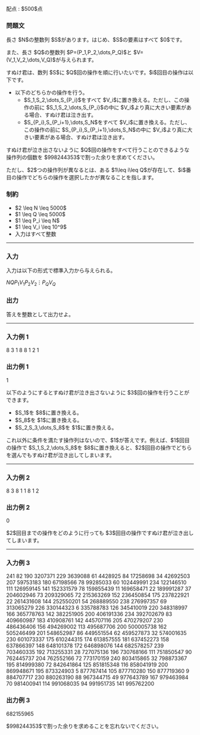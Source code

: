 
<div>

<span>

<span>

<p>
配点 : $500$点
</p>

<div>

<section>

### **問題文**

<p>
長さ $N$の整数列 $S$があります。はじめ、$S$の要素はすべて $0$です。
</p>

<p>
また、長さ $Q$の整数列 $P=(P_1,P_2,\dots,P_Q)$と $V=(V_1,V_2,\dots,V_Q)$が与えられます。
</p>

<p>
すぬけ君は、数列 $S$に $Q$回の操作を順に行いたいです。$i$回目の操作は以下です。
</p>

<ul>

<li>
以下のどちらかの操作を行う。
<ul>

<li>
$S_1,S_2,\dots,S_{P_i}$をすべて $V_i$に置き換える。ただし、この操作の前に $S_1,S_2,\dots,S_{P_i}$の中に $V_i$より真に大きい要素がある場合、すぬけ君は泣き出す。
</li>

<li>
$S_{P_i},S_{P_i+1},\dots,S_N$をすべて $V_i$に置き換える。ただし、この操作の前に $S_{P_i},S_{P_i+1},\dots,S_N$の中に $V_i$より真に大きい要素がある場合、すぬけ君は泣き出す。
</li>

</ul>

</li>

</ul>

<p>
すぬけ君が泣き出さないように $Q$回の操作をすべて行うことのできるような操作列の個数を $998244353$で割った余りを求めてください。
</p>

<p>
ただし、$2$つの操作列が異なるとは、ある $1\leq i\leq Q$が存在して、$i$番目の操作でどちらの操作を選択したかが異なることを指します。
</p>

</section>

</div>

<div>

<section>

### **制約**

<ul>

<li>
$2 \leq N \leq 5000$
</li>

<li>
$1 \leq Q \leq 5000$
</li>

<li>
$1 \leq P_i \leq N$
</li>

<li>
$1 \leq V_i \leq 10^9$
</li>

<li>
入力はすべて整数
</li>

</ul>

</section>

</div>

---

<div>

<div>

<section>

### **入力**

<p>
入力は以下の形式で標準入力から与えられる。
</p>

<div>

$N$$Q$$P_1$$V_1$$P_2$$V_2$$\vdots$$P_Q$$V_Q$
</div>

</section>

</div>

<div>

<section>

### **出力**

<p>
答えを整数として出力せよ。
</p>

</section>

</div>

</div>

---

<div>

<section>

### **入力例 1**

<div>

8 3
1 8
8 1
2 1

</div>

</section>

</div>

<div>

<section>

### **出力例 1**

<div>

1

</div>

<p>
以下のようにするとすぬけ君が泣き出さないように $3$回の操作を行うことができます。
</p>

<ul>

<li>
$S_1$を $8$に置き換える。
</li>

<li>
$S_8$を $1$に置き換える。
</li>

<li>
$S_2,S_3,\dots,S_8$を $1$に置き換える。
</li>

</ul>

<p>
これ以外に条件を満たす操作列はないので、$1$が答えです。例えば、$1$回目の操作で $S_1,S_2,\dots,S_8$を $8$に置き換えると、$2$回目の操作でどちらを選んでもすぬけ君が泣き出してしまいます。
</p>

</section>

</div>

---

<div>

<section>

### **入力例 2**

<div>

8 3
8 1
1 8
1 2

</div>

</section>

</div>

<div>

<section>

### **出力例 2**

<div>

0

</div>

<p>
$2$回目までの操作をどのように行っても $3$回目の操作ですぬけ君が泣き出してしまいます。
</p>

</section>

</div>

---

<div>

<section>

### **入力例 3**

<div>

241 82
190 3207371
229 3639088
61 4428925
84 17258698
34 42692503
207 59753183
180 67198566
78 99285033
60 102449991
234 122146510
111 126959145
141 152331579
78 159855439
11 169658471
22 189991287
37 204602946
73 209329065
72 215363269
152 236450854
175 237822921
22 261431608
144 252550201
54 268889550
238 276997357
69 313065279
226 330144323
6 335788783
126 345410019
220 348318997
166 365778763
142 382251905
200 406191336
234 392702679
83 409660987
183 410908761
142 445707116
205 470279207
230 486436406
156 494269002
113 495687706
200 500005738
162 505246499
201 548652987
86 449551554
62 459527873
32 574001635
230 601073337
175 610244315
174 613857555
181 637452273
158 637866397
148 648101378
172 646898076
144 682578257
239 703460335
192 713255331
28 727075136
196 730768166
111 751850547
90 762445737
204 762552166
72 773170159
240 803415865
32 798873367
195 814999380
72 842641864
125 851815348
116 858041919
200 869948671
195 873324903
5 877767414
105 877710280
150 877719360
9 884707717
230 880263190
88 967344715
49 977643789
167 979463984
70 981400941
114 991068035
94 991951735
141 995762200

</div>

</section>

</div>

<div>

<section>

### **出力例 3**

<div>

682155965

</div>

<p>
$998244353$で割った余りを求めることを忘れないでください。
</p>

</section>

</div>

</span>

</span>

</div>
